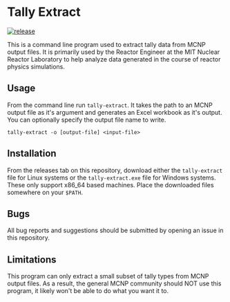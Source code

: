 # Tally Extract 
[![release](https://github.com/kclapper/tally-extract/actions/workflows/release.yml/badge.svg)](https://github.com/kclapper/tally-extract/actions/workflows/release.yml)

This is a command line program used to extract tally data from MCNP
output files. It is primarily used by the Reactor Engineer at the MIT
Nuclear Reactor Laboratory to help analyze data generated in the course
of reactor physics simulations.

## Usage
From the command line run `tally-extract`. It takes the path to an MCNP
output file as it's argument and generates an Excel workbook as it's
output. You can optionally specify the output file name to write.

    tally-extract -o [output-file] <input-file>
    
## Installation
From the releases tab on this repository, download either the `tally-extract`
file for Linux systems or the `tally-extract.exe` file for Windows systems.
These only support x86_64 based machines. Place the downloaded files 
somewhere on your `$PATH`.

## Bugs
All bug reports and suggestions should be submitted by opening an issue
in this repository.

## Limitations
This program can only extract a small subset of tally types from MCNP 
output files. As a result, the general MCNP community should NOT use this
program, it likely won't be able to do what you want it to.
